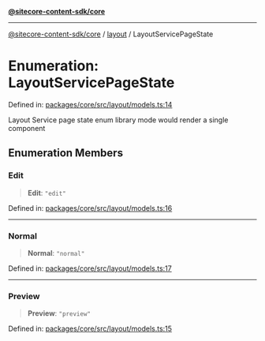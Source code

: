 [**@sitecore-content-sdk/core**](../../README.md)

***

[@sitecore-content-sdk/core](../../README.md) / [layout](../README.md) / LayoutServicePageState

# Enumeration: LayoutServicePageState

Defined in: [packages/core/src/layout/models.ts:14](https://github.com/Sitecore/xmc-jss-dev/blob/6e5665d172771ee08cfda4cf96a47c6e72fabf54/packages/core/src/layout/models.ts#L14)

Layout Service page state enum
library mode would render a single component

## Enumeration Members

### Edit

> **Edit**: `"edit"`

Defined in: [packages/core/src/layout/models.ts:16](https://github.com/Sitecore/xmc-jss-dev/blob/6e5665d172771ee08cfda4cf96a47c6e72fabf54/packages/core/src/layout/models.ts#L16)

***

### Normal

> **Normal**: `"normal"`

Defined in: [packages/core/src/layout/models.ts:17](https://github.com/Sitecore/xmc-jss-dev/blob/6e5665d172771ee08cfda4cf96a47c6e72fabf54/packages/core/src/layout/models.ts#L17)

***

### Preview

> **Preview**: `"preview"`

Defined in: [packages/core/src/layout/models.ts:15](https://github.com/Sitecore/xmc-jss-dev/blob/6e5665d172771ee08cfda4cf96a47c6e72fabf54/packages/core/src/layout/models.ts#L15)
